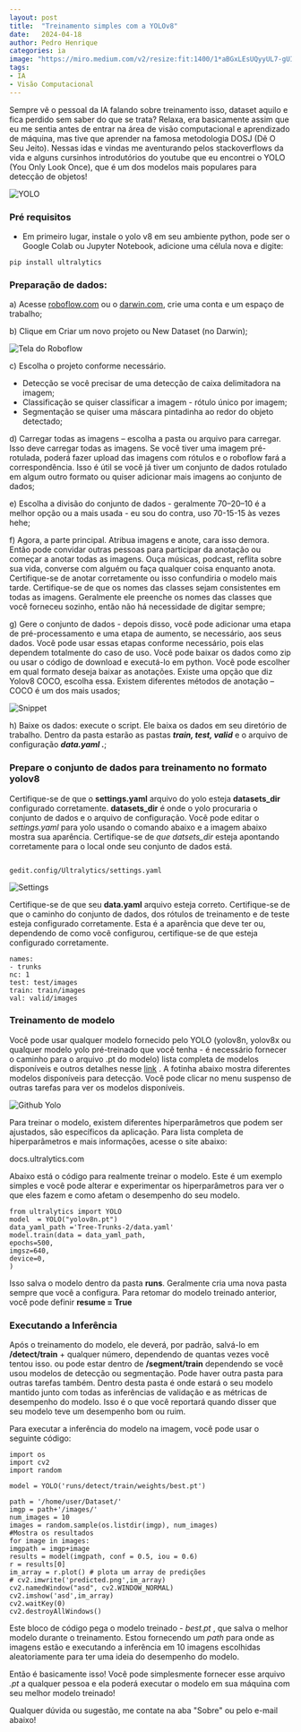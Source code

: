 ```yaml
---
layout: post
title:  "Treinamento simples com a YOLOv8"
date:   2024-04-18
author: Pedro Henrique
categories: ia
image: "https://miro.medium.com/v2/resize:fit:1400/1*aBGxLEsUQyyUL7-gUIZU4Q.png"
tags:
- IA
- Visão Computacional
---
```


Sempre vê o pessoal da IA falando sobre treinamento isso, dataset aquilo e fica perdido sem saber do que se trata? Relaxa, era basicamente assim que eu me sentia antes de entrar na área de visão computacional e aprendizado de máquina, mas tive que aprender na famosa metodologia DOSJ (Dê O Seu Jeito). Nessas idas e vindas me aventurando pelos stackoverflows da vida e alguns cursinhos introdutórios do youtube que eu encontrei o YOLO (You Only Look Once), que é um dos modelos mais populares para detecção de objetos!

  

![YOLO](https://i.ytimg.com/vi/VSdsMiXWHS0/maxresdefault.jpg)

### Pré requisitos

  

* Em primeiro lugar, instale o yolo v8 em seu ambiente python, pode ser o Google Colab ou Jupyter Notebook, adicione uma célula nova e digite:

  

```
pip install ultralytics
```

### Preparação de dados:

a) Acesse [roboflow.com](http://roboflow.com/)  ou o [darwin.com](https://darwin.v7labs.com/), crie uma conta e um espaço de trabalho;

b) Clique em Criar um novo projeto ou New Dataset (no Darwin);

![Tela do Roboflow](https://miro.medium.com/v2/resize:fit:720/format:webp/1*rQtEeLjQUfUSSH7tn-cNdQ.png)

c) Escolha o projeto conforme necessário. 
- Detecção se você precisar de uma detecção de caixa delimitadora na imagem;
- Classificação se quiser classificar a imagem - rótulo único por imagem; 
- Segmentação se quiser uma máscara pintadinha ao redor do objeto detectado;

d) Carregar todas as imagens – escolha a pasta ou arquivo para carregar. Isso deve carregar todas as imagens. Se você tiver uma imagem pré-rotulada, poderá fazer upload das imagens com rótulos e o roboflow fará a correspondência. Isso é útil se você já tiver um conjunto de dados rotulado em algum outro formato ou quiser adicionar mais imagens ao conjunto de dados;

e) Escolha a divisão do conjunto de dados - geralmente 70–20–10 é a melhor opção ou a mais usada - eu sou do contra, uso 70-15-15 às vezes hehe;

f) Agora, a parte principal. Atribua imagens e anote, cara isso demora. Então pode convidar outras pessoas para participar da anotação ou começar a anotar todas as imagens. Ouça músicas, podcast, reflita sobre sua vida, converse com alguém ou faça qualquer coisa enquanto anota. Certifique-se de anotar corretamente ou isso confundiria o modelo mais tarde. Certifique-se de que os nomes das classes sejam consistentes em todas as imagens. Geralmente ele preenche os nomes das classes que você forneceu sozinho, então não há necessidade de digitar sempre;

g) Gere o conjunto de dados - depois disso, você pode adicionar uma etapa de pré-processamento e uma etapa de aumento, se necessário, aos seus dados. Você pode usar essas etapas conforme necessário, pois elas dependem totalmente do caso de uso. Você pode baixar os dados como zip ou usar o código de download e executá-lo em python. Você pode escolher em qual formato deseja baixar as anotações. Existe uma opção que diz Yolov8 COCO, escolha essa. Existem diferentes métodos de anotação – COCO é um dos mais usados;

![Snippet](https://miro.medium.com/v2/resize:fit:640/format:webp/1*khmEEcWTEeL0rJLf0fQBnw.png)

h) Baixe os dados: execute o script. Ele baixa os dados em seu diretório de trabalho. Dentro da pasta estarão as pastas **_train, test, valid_** e o arquivo de configuração **_data.yaml ._**;

### Prepare o conjunto de dados para treinamento no formato yolov8

Certifique-se de que o **settings.yaml** arquivo do yolo esteja **datasets_dir** configurado corretamente. **datasets_dir** é onde o yolo procuraria o conjunto de dados e o arquivo de configuração. Você pode editar o _settings.yaml_ para yolo usando o comando abaixo e a imagem abaixo mostra sua aparência. Certifique-se de _que datsets_dir_ esteja apontando corretamente para o local onde seu conjunto de dados está.

````

gedit.config/Ultralytics/settings.yaml

````

![Settings](https://miro.medium.com/v2/resize:fit:720/format:webp/1*X56upbd91SlWpAy_gsJOIg.png)

Certifique-se de que seu **data.yaml** arquivo esteja correto. Certifique-se de que o caminho do conjunto de dados, dos rótulos de treinamento e de teste esteja configurado corretamente. Esta é a aparência que deve ter ou, dependendo de como você configurou, certifique-se de que esteja configurado corretamente.

```
names:  
- trunks  
nc: 1  
test: test/images  
train: train/images  
val: valid/images
```
### Treinamento de modelo

Você pode usar qualquer modelo fornecido pelo YOLO (yolov8n, yolov8x ou qualquer modelo yolo pré-treinado que você tenha - é necessário fornecer o caminho para o arquivo .pt do modelo) lista completa de modelos disponíveis e outros detalhes nesse [link](https://github.com/ultralytics/ultralytics) . A fotinha abaixo mostra diferentes modelos disponíveis para detecção. Você pode clicar no menu suspenso de outras tarefas para ver os modelos disponíveis.

![Github Yolo](https://miro.medium.com/v2/resize:fit:720/format:webp/1*ZLpgf19717xoFKmvmGFJtQ.png)

Para treinar o modelo, existem diferentes hiperparâmetros que podem ser ajustados, são específicos da aplicação. Para lista completa de hiperparâmetros e mais informações, acesse o site abaixo:

docs.ultralytics.com

Abaixo está o código para realmente treinar o modelo. Este é um exemplo simples e você pode alterar e experimentar os hiperparâmetros para ver o que eles fazem e como afetam o desempenho do seu modelo.

```
from ultralytics import YOLO  
model  = YOLO("yolov8n.pt")  
data_yaml_path ='Tree-Trunks-2/data.yaml'  
model.train(data = data_yaml_path,  
epochs=500,  
imgsz=640,  
device=0,  
)
```

Isso salva o modelo dentro da pasta **runs**. Geralmente cria uma nova pasta sempre que você a configura. Para retomar do modelo treinado anterior, você pode definir **resume = True**

### Executando a Inferência

Após o treinamento do modelo, ele deverá, por padrão, salvá-lo em **/detect/train** + qualquer número, dependendo de quantas vezes você tentou isso. ou pode estar dentro de **/segment/train** dependendo se você usou modelos de detecção ou segmentação. Pode haver outra pasta para outras tarefas também. Dentro desta pasta é onde estará o seu modelo mantido junto com todas as inferências de validação e as métricas de desempenho do modelo. Isso é o que você reportará quando disser que seu modelo teve um desempenho bom ou ruim.

Para executar a inferência do modelo na imagem, você pode usar o seguinte código:
```
import os  
import cv2  
import random  
  
model = YOLO('runs/detect/train/weights/best.pt')  
  
path = '/home/user/Dataset/'  
imgp = path+'/images/'  
num_images = 10  
images = random.sample(os.listdir(imgp), num_images)  
#Mostra os resultados 
for image in images:  
imgpath = imgp+image  
results = model(imgpath, conf = 0.5, iou = 0.6)  
r = results[0]  
im_array = r.plot() # plota um array de predições  
# cv2.imwrite('predicted.png',im_array)  
cv2.namedWindow("asd", cv2.WINDOW_NORMAL)  
cv2.imshow('asd',im_array)  
cv2.waitKey(0)  
cv2.destroyAllWindows()
```

Este bloco de código pega o modelo treinado - _best.pt_ , que salva o melhor modelo durante o treinamento. Estou fornecendo um _path_ para onde as  imagens estão e executando a inferência em 10 imagens escolhidas aleatoriamente para ter uma ideia do desempenho do modelo.

Então é basicamente isso! Você pode simplesmente fornecer esse arquivo _.pt_ a qualquer pessoa e ela poderá executar o modelo em sua máquina com seu melhor modelo treinado!

Qualquer dúvida ou sugestão, me contate na aba "Sobre" ou pelo e-mail abaixo!




